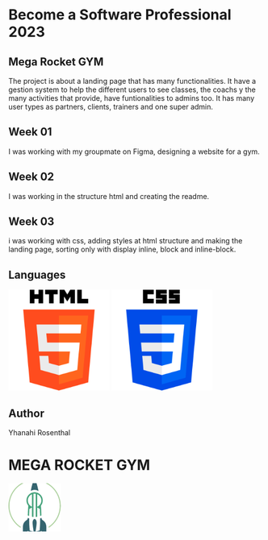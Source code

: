 # Become a Software Professional 2023

## Mega Rocket GYM

The project is about a landing page that has many functionalities. It have a gestion system to help
the different users to see classes, the coachs y the many activities that provide, have funtionalities
to admins too. It has many user types as partners, clients, trainers and one super admin.

## Week 01

I was working with my groupmate on Figma, designing a website for a gym.

## Week 02

I was working in the structure html and creating the readme.

## Week 03

i was working with css, adding styles at html structure and making
the landing page, sorting only with display inline, block and inline-block.

## Languages

<img src="assets/images/html.png" width="200" alt="icon html" >
<img src="assets/images/css.png" width="200" alt="icon css" >

## Author

Yhanahi Rosenthal

# MEGA ROCKET GYM

![Logo](assets/images/logo.png)